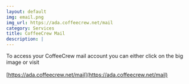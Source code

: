 ```yaml
---
layout: default
img: email.png
img_url: https://ada.coffeecrew.net/mail
category: Services
title: CoffeeCrew Mail
description: |
---
```


To access your CoffeeCrew mail account you can either click on the big image or visit<br><br>[https://ada.coffeecrew.net/mail](https://ada.coffeecrew.net/mail)
